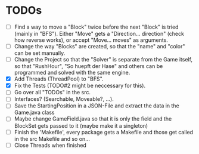 # TODOs

 - [ ] Find a way to move a "Block" twice before the next "Block" is tried (mainly in "BFS"). Either "Move" gets a "Direction... direction" (check how reverse works), or accept "Move... moves" as arguments.
 - [ ] Change the way "Blocks" are created, so that the "name" and "color" can be set manually.
 - [ ] Change the Project so that the "Solver" is separate from the Game itself, so that "RushHour", "So huepft der Hase" and others can be programmed and solved with the same engine.
 - [X] Add Threads (ThreadPool) to "BFS".
 - [X] Fix the Tests (TODO#2 might be neccessary for this).
 - [ ] Go over all "TODOs" in the src.
 - [ ] Interfaces? (Searchable, Moveable?, ...).
 - [ ] Save the StartingPosition in a JSON-File and extract the data in the Game.java class
 - [ ] Maybe change GameField.java so that it is only the field and the BlockSet gets passed to it (maybe make it a singleton)
 - [ ] Finish the 'Makefile', every package gets a Makefile and those get called in the src Makefile and so on...
 - [ ] Close Threads when finished